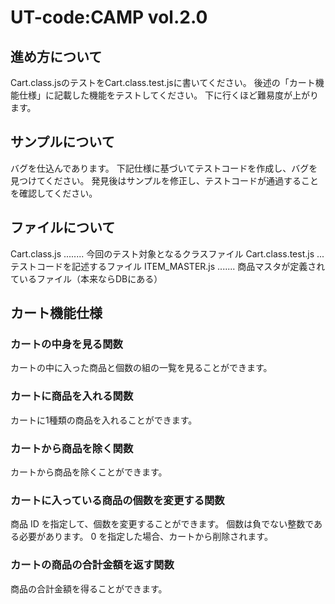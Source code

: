 # UT-code:CAMP vol.2.0

## 進め方について
Cart.class.jsのテストをCart.class.test.jsに書いてください。
後述の「カート機能仕様」に記載した機能をテストしてください。
下に行くほど難易度が上がります。

## サンプルについて
バグを仕込んであります。
下記仕様に基づいてテストコードを作成し、バグを見つけてください。
発見後はサンプルを修正し、テストコードが通過することを確認してください。

## ファイルについて
Cart.class.js ........ 今回のテスト対象となるクラスファイル
Cart.class.test.js ... テストコードを記述するファイル
ITEM_MASTER.js ....... 商品マスタが定義されているファイル（本来ならDBにある）


## カート機能仕様

### カートの中身を見る関数
カートの中に入った商品と個数の組の一覧を見ることができます。

### カートに商品を入れる関数
カートに1種類の商品を入れることができます。

### カートから商品を除く関数
カートから商品を除くことができます。

### カートに入っている商品の個数を変更する関数
商品 ID を指定して、個数を変更することができます。
個数は負でない整数である必要があります。
0 を指定した場合、カートから削除されます。

### カートの商品の合計金額を返す関数
商品の合計金額を得ることができます。
